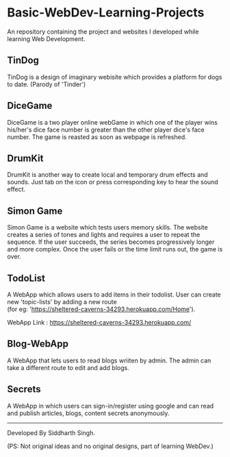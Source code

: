 # Basic-WebDev-Learning-Projects
An repository containing the project and websites I developed while learning Web Development.


## TinDog
TinDog is a design of imaginary webisite which provides a platform for dogs to date. (Parody of 'Tinder')

## DiceGame
DiceGame is a two player online webGame in which one of the player wins his/her's dice face number is greater than the other player dice's face number. The game is reasted as soon as webpage is refreshed.

## DrumKit
DrumKit is another way to create local and temporary drum effects and sounds. Just tab on the icon or press corresponding key to hear the sound effect.

## Simon Game
Simon Game is a website which tests users memory skills. The website creates a series of tones and lights and requires a user to repeat the sequence. If the user succeeds, the series becomes progressively longer and more complex. Once the user fails or the time limit runs out, the game is over.

## TodoList
A WebApp which allows users to add items in their todolist. User can create new 'topic-lists' by adding a new route    
(for eg: 'https://sheltered-caverns-34293.herokuapp.com/Home'). 

WebApp Link : https://sheltered-caverns-34293.herokuapp.com/

## Blog-WebApp
A WebApp that  lets users to read blogs wriiten by admin. The admin can take a different route to edit and add blogs. 

## Secrets
A WebApp in which users can sign-in/register using google and can read and publish articles, blogs, content secrets anonymously.

---

Developed By Siddharth Singh. 

(PS: Not original ideas and no original designs, part of learning WebDev.)
